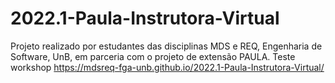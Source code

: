 # 2022.1-Paula-Instrutora-Virtual
Projeto realizado por estudantes das disciplinas MDS e REQ, Engenharia de Software, UnB, em parceria com o projeto de extensão PAULA. Teste workshop
https://mdsreq-fga-unb.github.io/2022.1-Paula-Instrutora-Virtual/
